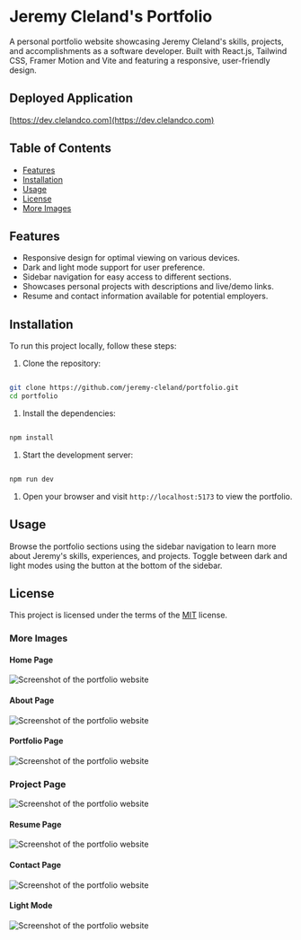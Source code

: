 # Jeremy Cleland's Portfolio

A personal portfolio website showcasing Jeremy Cleland's skills, projects, and accomplishments as a software developer. Built with React.js, Tailwind CSS, Framer Motion and Vite and featuring a responsive, user-friendly design.

## Deployed Application

[https://dev.clelandco.com](https://dev.clelandco.com)

## Table of Contents

- [Features](#features)
- [Installation](#installation)
- [Usage](#usage)
- [License](#license)
- [More Images](#more-images)

## Features

- Responsive design for optimal viewing on various devices.
- Dark and light mode support for user preference.
- Sidebar navigation for easy access to different sections.
- Showcases personal projects with descriptions and live/demo links.
- Resume and contact information available for potential employers.

## Installation

To run this project locally, follow these steps:

1. Clone the repository:

```bash

git clone https://github.com/jeremy-cleland/portfolio.git
cd portfolio

```

1. Install the dependencies:

```bash

npm install
```

1. Start the development server:

```bash

npm run dev

```

1. Open your browser and visit `http://localhost:5173` to view the portfolio.

## Usage

Browse the portfolio sections using the sidebar navigation to learn more about Jeremy's skills, experiences, and projects. Toggle between dark and light modes using the button at the bottom of the sidebar.

## License

This project is licensed under the terms of the [MIT](https://opensource.org/licenses/MIT) license.

### More Images

#### Home Page

![Screenshot of the portfolio website](./src/assets/images/portfolio/portfolio/Portfolio6.jpg)

#### About Page

![Screenshot of the portfolio website](./src/assets/images/portfolio/portfolio/Portfolio7.jpg)

#### Portfolio Page

![Screenshot of the portfolio website](./src/assets/images/portfolio/portfolio/Portfolio1.jpg)

### Project Page

![Screenshot of the portfolio website](./src/assets/images/portfolio/portfolio/Portfolio2.jpg)

#### Resume Page

![Screenshot of the portfolio website](./src/assets/images/portfolio/portfolio/Portfolio3.jpg)

#### Contact Page

![Screenshot of the portfolio website](./src/assets/images/portfolio/portfolio/Portfolio4.jpg)

#### Light Mode

![Screenshot of the portfolio website](./src/assets/images/portfolio/portfolio/Portfolio5.jpg)
  